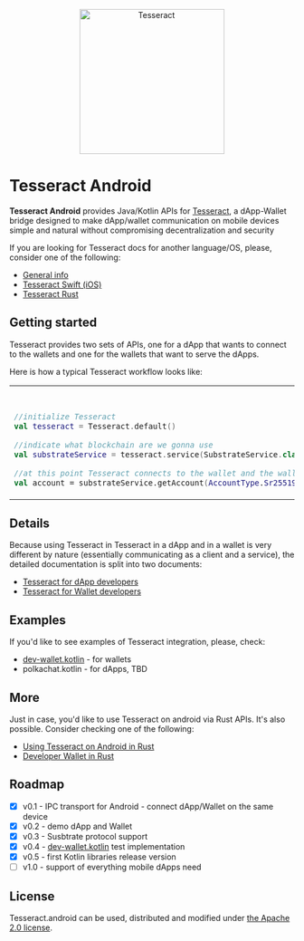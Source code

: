 <p align="center">
	<a href="http://tesseract.one/">
		<img alt="Tesseract" src ="./.github/logo-vert.svg" height=256/>
	</a>
</p>

# Tesseract Android

**Tesseract Android** provides Java/Kotlin APIs for [Tesseract](https://github.com/tesseract-one/), a dApp-Wallet bridge designed to make dApp/wallet communication on mobile devices simple and natural without compromising decentralization and security

If you are looking for Tesseract docs for another language/OS, please, consider one of the following:

* [General info](https://github.com/tesseract-one/)
* [Tesseract Swift (iOS)](https://github.com/tesseract-one/Tesseract.swift)
* [Tesseract Rust](https://github.com/tesseract-one/Tesseract.rs)

## Getting started

Tesseract provides two sets of APIs, one for a dApp that wants to connect to the wallets and one for the wallets that want to serve the dApps.

Here is how a typical Tesseract workflow looks like:

<table>
<tr>
<th> dApp </th>
<th> Wallet </th>
</tr>
<tr>
<td>

```kotlin
//initialize Tesseract
val tesseract = Tesseract.default()

//indicate what blockchain are we gonna use
val substrateService = tesseract.service(SubstrateService.class)

//at this point Tesseract connects to the wallet and the wallet presents the user with its screen, asking if the user wants to share their public key to a dApp
val account = substrateService.getAccount(AccountType.Sr25519)
```

</td>
<td>

```kotlin
//Inside the Wallet Tesseract serves requests from the dApps as long as the reference is kept alive
//save it somewhere in the Application instance
val tesseract = Tesseract
    .default() //start with default configuration
    .service(MySubstrateService()) //MySubstrateService instance methoods will be called when a dApp asks for something
```

</td>
</tr>
</table>

## Details

Because using Tesseract in Tesseract in a dApp and in a wallet is very different by nature (essentially communicating as a client and a service), the detailed documentation is split into two documents:

* [Tesseract for dApp developers](./DAPP.MD)
* [Tesseract for Wallet developers](./WALLET.MD)

## Examples

If you'd like to see examples of Tesseract integration, please, check:

* [dev-wallet.kotlin](https://github.com/tesseract-one/dev-wallet.kotlin) - for wallets
* polkachat.kotlin - for dApps, TBD

## More

Just in case, you'd like to use Tesseract on android via Rust APIs. It's also possible. Consider checking one of the following:

* [Using Tesseract on Android in Rust](./RUST.MD)
* [Developer Wallet in Rust](https://github.com/tesseract-one/dev-wallet)

## Roadmap

* [x] v0.1 - IPC transport for Android - connect dApp/Wallet on the same device
* [x] v0.2 - demo dApp and Wallet
* [x] v0.3 - Susbtrate protocol support
* [x] v0.4 - [dev-wallet.kotlin](https://github.com/tesseract-one/dev-wallet.kotlin) test implementation
* [x] v0.5 - first Kotlin libraries release version
* [ ] v1.0 - support of everything mobile dApps need

## License

Tesseract.android can be used, distributed and modified under [the Apache 2.0 license](LICENSE).
